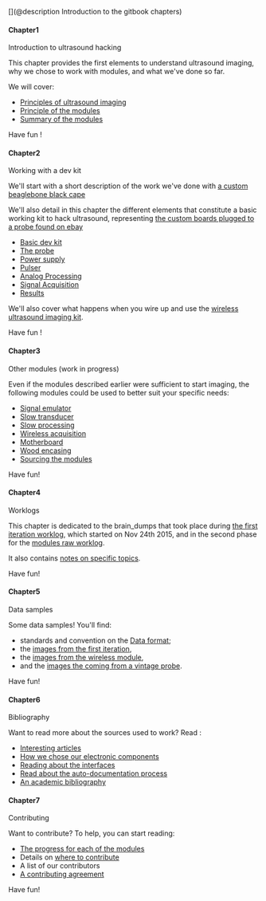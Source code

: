[](@description Introduction to the gitbook chapters)

#### Chapter1

Introduction to ultrasound hacking 

This chapter provides the first elements to understand ultrasound imaging, why we chose to work with modules, and what we've done so far.

We will cover:

* [Principles of ultrasound imaging](https://kelu124.gitbooks.io/echomods/content/Chapter1/principles.md)
* [Principle of the modules](https://kelu124.gitbooks.io/echomods/content/Chapter1/modules.md)
* [Summary of the modules](https://kelu124.gitbooks.io/echomods/content/Chapter1/listofmodules.md)

Have fun !

#### Chapter2

Working with a dev kit 

We'll start with a short description of the work we've done with [a custom beaglebone black cape](https://kelu124.gitbooks.io/echomods/content/devkit0.html)

We'll also detail in this chapter the different elements that constitute a basic working kit to hack ultrasound, representing [the custom boards plugged to a probe found on ebay](https://kelu124.gitbooks.io/echomods/content/Chapter2/basicdevkit.html)

* [Basic dev kit](basicdevkit.md)
* [The probe](retroATL3.md)
* [Power supply](mogaba.md)
* [Pulser](tobo.md)
* [Analog Processing](goblin.md)
* [Signal Acquisition](toadkiller.md)
* [Results](results.md)

We'll also cover what happens when you wire up and use the [wireless ultrasound imaging kit](https://kelu124.gitbooks.io/echomods/content/devkit11.html).

Have fun !

#### Chapter3

Other modules (work in progress) 

Even if the modules described earlier were sufficient to start imaging, the following modules could be used  to better suit your specific needs:

* [Signal emulator](https://kelu124.gitbooks.io/echomods/content/Chapter3/silent.md)
* [Slow transducer](https://kelu124.gitbooks.io/echomods/content/Chapter3/cletus.md)
* [Slow processing](https://kelu124.gitbooks.io/echomods/content/Chapter3/croaker.md)
* [Wireless acquisition](https://kelu124.gitbooks.io/echomods/content/Chapter3/hannin.md)
* [Motherboard](https://kelu124.gitbooks.io/echomods/content/Chapter3/doj.md)
* [Wood encasing](https://kelu124.gitbooks.io/echomods/content/Chapter3/sleepy.md)
* [Sourcing the modules](sourcing.md)

Have fun!

#### Chapter4

Worklogs 

This chapter is dedicated to the brain_dumps that took place during [the first iteration worklog](https://kelu124.gitbooks.io/echomods/content/Chapter4/murgenworklog.html), which started on Nov 24th 2015, and in the second phase for the [modules raw worklog](https://kelu124.gitbooks.io/echomods/content/Chapter4/rawworklog.html).

It also contains [notes on specific topics](https://kelu124.gitbooks.io/echomods/content/Chapter4/detailedlog.html).

Have fun!

#### Chapter5

Data samples 

Some data samples! You'll find:

* standards and convention on the [Data format](https://kelu124.gitbooks.io/echomods/content/Chapter5/dataformat.html);
* the [images from the first iteration](https://kelu124.gitbooks.io/echomods/content/Chapter5/images.html), 
* the [images from the wireless module](https://kelu124.gitbooks.io/echomods/content/Chapter5/croaker_data.html), 
* and the [images the coming from a vintage probe](https://kelu124.gitbooks.io/echomods/content/Chapter5/loops.html).

Have fun!


#### Chapter6

Bibliography 

Want to read more about the sources used to work? Read :

* [Interesting articles](articles.md)
* [How we chose our electronic components](components.md)
* [Reading about the interfaces](interfaces.md) 
* [Read about the auto-documentation process](https://kelu124.gitbooks.io/echomods/content/Chapter6/documentationprocess.html)
* [An academic bibliography](https://kelu124.gitbooks.io/echomods/content/Chapter6/academicbiblio.html)





#### Chapter7

Contributing

Want to contribute? To help, you can start reading:

* [The progress for each of the modules](progress.md)
* Details on [where to contribute](https://kelu124.gitbooks.io/echomods/content/Chapter7/shoppingList.html)
* A list of our contributors
* [A contributing agreement](../CLA.md)

Have fun!



